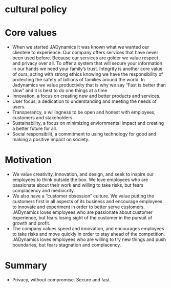 # cultural policy 

# Core values

- When we started JADynamics it was known what we wanted our clientele to experience. Our company offers services that have never been used before. Because our services are golder we value respect and privacy over all.  To offer a system that will secure your information in our hands we need your family’s trust. Integrity is another core value of ours, acting with strong ethics knowing we have the responsibility of protecting the safety of billions of families around the world.  In Jadynamics we value productivity that is why we say “Fast is better than slow” and it is best to do one things at a time 
- Innovation, a focus on creating new and better products and services. 
- User focus, a dedication to understanding and meeting the needs of users. 
- Transperancy, a willingness to be open and honest with employees, customers and stakeholders.
- Sustainability, a focus on minimizing enviornmental impact and creating a better future for all. 
- Social responsibilit, a commitment to using technology for good and making a positive impact on society. 

# Motivation  

- We value creativity, innovation, and design, and seek to inspire our employees to think outside the box. We love employees who are passionate about their work and willing to take risks, but fears complacency and mediocrity. 
- We also have a “customer obsession” culture. We value putting the customers first in all aspects of its business and encourage employees to innovate and experiment in order to better serve customers. JADynamics loves employees who are passionate about customer experience, but fears losing sight of the customer in the pursuit of growth and profit. 
- The company values speed and innovation, and encourages employees to take risks and move quickly in order to stay ahead of the competition. JADynamics loves employees who are willing to try new things and push boundaries, but fears stagnation and complacency. 

# Summary 

- Privacy, without compromise. Secure and fast. 

